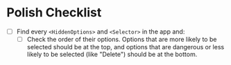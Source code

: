 # Polish Checklist

- [ ] Find every `<HiddenOptions>` and `<Selector>` in the app and:
  - [ ] Check the order of their options. Options that are more likely to be selected should be at the top, and options that are dangerous or less likely to be selected (like "Delete") should be at the bottom.
